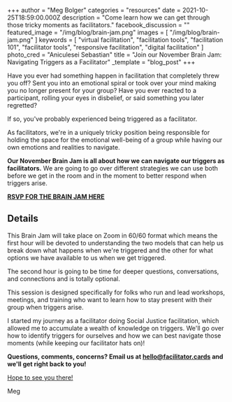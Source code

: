 +++
author = "Meg Bolger"
categories = "resources"
date = 2021-10-25T18:59:00.000Z
description = "Come learn how we can get through those tricky moments as facilitators."
facebook_discussion = ""
featured_image = "/img/blog/brain-jam.png"
images = [ "/img/blog/brain-jam.png" ]
keywords = [
  "virtual facilitation",
  "facilitation tools",
  "facilitation 101",
  "facilitator tools",
  "responsive facilitation",
  "digital facilitation"
]
photo_cred = "Aniculesei Sebastian"
title = "Join our November Brain Jam: Navigating Triggers as a Facilitator"
_template = "blog_post"
+++

Have you ever had something happen in facilitation that completely threw you off? Sent you into an emotional spiral or took over your mind making you no longer present for your group? Have you ever reacted to a participant, rolling your eyes in disbelief, or said something you later regretted?

If so, you've probably experienced being triggered as a facilitator.

As facilitators, we're in a uniquely tricky position being responsible for holding the space for the emotional well-being of a group while having our own emotions and realities to navigate.

**Our November Brain Jam is all about how we can navigate our triggers as facilitators.** We are going to go over different strategies we can use both before we get in the room and in the moment to better respond when triggers arise.

[**RSVP FOR THE BRAIN JAM HERE**](https://lu.ma/nov-brain-jam)

## Details

This Brain Jam will take place on Zoom in 60/60 format which means the first hour will be devoted to understanding the two models that can help us break down what happens when we're triggered and the other for what options we have available to us when we get triggered.

The second hour is going to be time for deeper questions, conversations, and connections and is totally optional.

This session is designed specifically for folks who run and lead workshops, meetings, and training who want to learn how to stay present with their group when triggers arise.

I started my journey as a facilitator doing Social Justice facilitation, which allowed me to accumulate a wealth of knowledge on triggers. We'll go over how to identify triggers for ourselves and how we can best navigate those moments (while keeping our facilitator hats on)!

**Questions, comments, concerns? Email us at hello@facilitator.cards and we'll get right back to you!**

[Hope to see you there!]()

Meg
